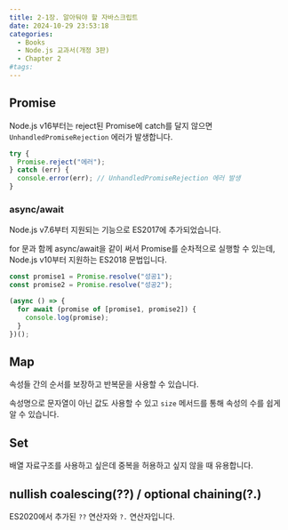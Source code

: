 ```yaml
---
title: 2-1장. 알아둬야 할 자바스크립트
date: 2024-10-29 23:53:18
categories:
  - Books
  - Node.js 교과서(개정 3판)
  - Chapter 2
#tags:
---
```

## Promise

Node.js v16부터는 reject된 Promise에 catch를 달지 않으면 `UnhandledPromiseRejection` 에러가 발생합니다.

```js
try {
  Promise.reject("에러");
} catch (err) {
  console.error(err); // UnhandledPromiseRejection 에러 발생
}
```

### async/await

Node.js v7.6부터 지원되는 기능으로 ES2017에 추가되었습니다.

for 문과 함께 async/await을 같이 써서 Promise를 순차적으로 실행할 수 있는데, Node.js v10부터 지원하는 ES2018 문법입니다.

```js
const promise1 = Promise.resolve("성공1");
const promise2 = Promise.resolve("성공2");

(async () => {
  for await (promise of [promise1, promise2]) {
    console.log(promise);
  }
})();
```

## Map

속성들 간의 순서를 보장하고 반복문을 사용할 수 있습니다.

속성명으로 문자열이 아닌 값도 사용할 수 있고 `size` 메서드를 통해 속성의 수를 쉽게 알 수 있습니다.

## Set

배열 자료구조를 사용하고 싶은데 중복을 허용하고 싶지 않을 때 유용합니다.

## nullish coalescing(??) / optional chaining(?.)

ES2020에서 추가된 `??` 연산자와 `?.` 연산자입니다.
